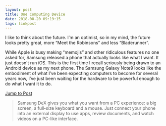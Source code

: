 ```yaml
---
layout: post
title: One Computing Device
date: 2018-08-20 09:19:15
tags: linkpost
---
```


I like to think about the future. I’m an optimist, so in my mind, the future looks pretty great, more “Meet the Robinsons” and less “Bladerunner”. 

While Apple is busy making “memojis” and other ridiculous features no one asked for, Samsung released a phone that actually looks like what I want. It just doesn’t run iOS. This is the first time I recall seriously being drawn to an Android device as my next phone. The Samsung Galaxy Note9 looks like the embodiment of what I’ve been expecting computers to become for several years now, I’ve just been waiting for the hardware to be powerful enough to do what I want it to do. 

[Jump to Post][1]

> Samsung DeX gives you what you want from a PC experience: a big screen, a full-size keyboard and a mouse. 
> Just connect your phone into an external display to use apps, review documents, and watch videos on a PC-like interface.



[1]:	https://www.samsung.com/global/galaxy/apps/samsung-dex/